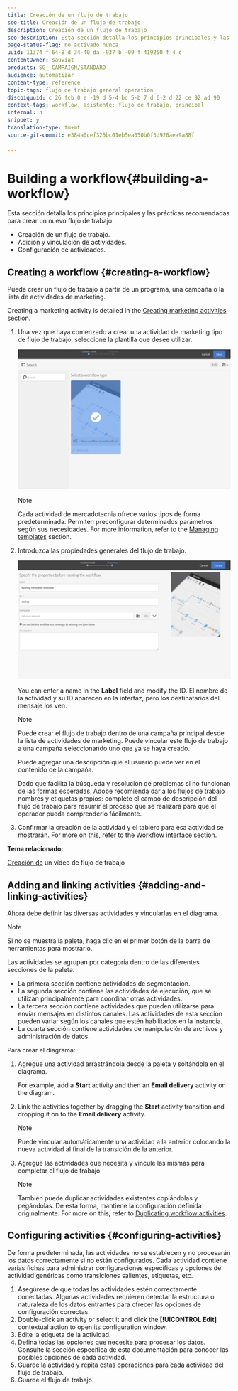 ```yaml
---
title: Creación de un flujo de trabajo
seo-title: Creación de un flujo de trabajo
description: Creación de un flujo de trabajo
seo-description: Esta sección detalla los principios principales y las prácticas recomendadas para crear un nuevo flujo de trabajo.
page-status-flag: no activado nunca
uuid: 11374 f 64-8 d 34-40 da -937 b -09 f 419250 f 4 c
contentOwner: sauviat
products: SG_ CAMPAIGN/STANDARD
audience: automatizar
content-type: reference
topic-tags: flujo de trabajo general operation
discoiquuid: c 26 fcb 0 e -19 d 5-4 bd 5-b 7 d 6-2 d 22 ce 92 ad 90
context-tags: workflow, asistente; flujo de trabajo, principal
internal: n
snippet: y
translation-type: tm+mt
source-git-commit: e384a0cef325bc01eb5ea050b0f3d926aea9a88f

---
```



# Building a workflow{#building-a-workflow}

Esta sección detalla los principios principales y las prácticas recomendadas para crear un nuevo flujo de trabajo:

* Creación de un flujo de trabajo.
* Adición y vinculación de actividades.
* Configuración de actividades.

## Creating a workflow {#creating-a-workflow}

Puede crear un flujo de trabajo a partir de un programa, una campaña o la lista de actividades de marketing.

Creating a marketing activity is detailed in the [Creating marketing activities](../../start/using/marketing-activities.md#creating-a-marketing-activity) section.

1. Una vez que haya comenzado a crear una actividad de marketing tipo de flujo de trabajo, seleccione la plantilla que desee utilizar.

   ![](assets/workflow_creation_1.png)

   >[!NOTE]
   >
   >Cada actividad de mercadotecnia ofrece varios tipos de forma predeterminada. Permiten preconfigurar determinados parámetros según sus necesidades. For more information, refer to the [Managing templates](../../start/using/about-templates.md) section.

1. Introduzca las propiedades generales del flujo de trabajo.

   ![](assets/workflow_creation_2.png)

   You can enter a name in the **Label** field and modify the ID. El nombre de la actividad y su ID aparecen en la interfaz, pero los destinatarios del mensaje los ven.

   >[!NOTE]
   >
   >Puede crear el flujo de trabajo dentro de una campaña principal desde la lista de actividades de marketing. Puede vincular este flujo de trabajo a una campaña seleccionando uno que ya se haya creado.

   Puede agregar una descripción que el usuario puede ver en el contenido de la campaña.

   Dado que facilita la búsqueda y resolución de problemas si no funcionan de las formas esperadas, Adobe recomienda dar a los flujos de trabajo nombres y etiquetas propios: complete el campo de descripción del flujo de trabajo para resumir el proceso que se realizará para que el operador pueda comprenderlo fácilmente.

1. Confirmar la creación de la actividad y el tablero para esa actividad se mostrarán. For more on this, refer to the [Workflow interface](../../automating/using/workflow-interface.md) section.

**Tema relacionado:**

[Creación de](https://helpx.adobe.com/campaign/kt/acs/using/acs-create-workflow-feature-video-use.html) un vídeo de flujo de trabajo

## Adding and linking activities {#adding-and-linking-activities}

Ahora debe definir las diversas actividades y vincularlas en el diagrama.

>[!NOTE]
>
>Si no se muestra la paleta, haga clic en el primer botón de la barra de herramientas para mostrarlo.

Las actividades se agrupan por categoría dentro de las diferentes secciones de la paleta.

* La primera sección contiene actividades de segmentación.
* La segunda sección contiene las actividades de ejecución, que se utilizan principalmente para coordinar otras actividades.
* La tercera sección contiene actividades que pueden utilizarse para enviar mensajes en distintos canales. Las actividades de esta sección pueden variar según los canales que estén habilitados en la instancia.
* La cuarta sección contiene actividades de manipulación de archivos y administración de datos.

Para crear el diagrama:

1. Agregue una actividad arrastrándola desde la paleta y soltándola en el diagrama.

   For example, add a **Start** activity and then an **Email delivery** activity on the diagram.

1. Link the activities together by dragging the **Start** activity transition and dropping it on to the **Email delivery** activity.

   >[!NOTE]
   >
   >Puede vincular automáticamente una actividad a la anterior colocando la nueva actividad al final de la transición de la anterior.

1. Agregue las actividades que necesita y vincule las mismas para completar el flujo de trabajo.

   >[!NOTE]
   >
   >También puede duplicar actividades existentes copiándolas y pegándolas. De esta forma, mantiene la configuración definida originalmente. For more on this, refer to [Duplicating workflow activities](../../automating/using/workflow-interface.md#duplicating-workflow-activities).

## Configuring activities {#configuring-activities}

De forma predeterminada, las actividades no se establecen y no procesarán los datos correctamente si no están configurados. Cada actividad contiene varias fichas para administrar configuraciones específicas y opciones de actividad genéricas como transiciones salientes, etiquetas, etc.

1. Asegúrese de que todas las actividades estén correctamente conectadas. Algunas actividades requieren detectar la estructura o naturaleza de los datos entrantes para ofrecer las opciones de configuración correctas.
1. Double-click an activity or select it and click the **[!UICONTROL Edit]** contextual action to open its configuration window.
1. Edite la etiqueta de la actividad.
1. Defina todas las opciones que necesite para procesar los datos. Consulte la sección específica de esta documentación para conocer las posibles opciones de cada actividad.
1. Guarde la actividad y repita estas operaciones para cada actividad del flujo de trabajo.
1. Guarde el flujo de trabajo.

